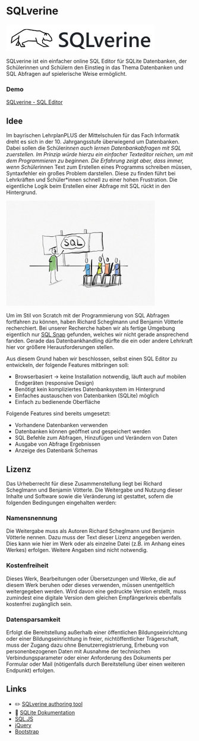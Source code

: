 
# SQLverine
<img src="src/images/sqlVerine-logo.png" width="400px" />

SQLverine ist ein einfacher online SQL Editor für SQLite Datenbanken, der Schülerinnen und Schülern den Einstieg in das Thema Datenbanken und SQL Abfragen auf spielerische Weise ermöglicht.

### Demo
[SQLverine - SQL Editor](https://editor.sqlverine.org/)


## Idee 
Im bayrischen LehrplanPLUS der Mittelschulen für das Fach Informatik dreht es sich in der 10. Jahrgangsstufe überwiegend um Datenbanken. Dabei sollen die Schüler*innen auch lernen Datenbankabfragen mit SQL zuerstellen. Im Prinzip würde hierzu ein einfacher Texteditor reichen, um mit dem Programmieren zu beginnen. Die Erfahrung zeigt aber, dass immer, wenn Schüler*innen Text zum Erstellen eines Programms schreiben müssen, Syntaxfehler ein großes Problem darstellen. Diese zu finden führt bei Lehrkräften und Schüler*innen schnell zu einer hohen Frustration. Die eigentliche Logik beim Erstellen einer Abfrage mit SQL rückt in den Hintergrund.

<img src="src/images/bildSql.png" width="400px" />

Um im Stil von Scratch mit der Programmierung von SQL Abfragen fortfahren zu können, haben Richard Scheglmann und Benjamin Vötterle recherchiert. Bei unserer Recherche haben wir als fertige Umgebung eigentlich nur [SQL Snap](https://snapextensions.uni-goettingen.de/sqlsnap.html) gefunden, welches wir nicht gerade ansprechend fanden. Gerade das Datenbankhandling dürfte die ein oder andere Lehrkraft hier vor größere Herausforderungen stellen.

Aus diesem Grund haben wir beschlossen, selbst einen SQL Editor zu entwickeln, der folgende Features mitbringen soll:
- Browserbasiert -> keine Installation notwendig, läuft auch auf mobilen Endgeräten (responsive Design)
- Benötigt kein kompliziertes Datenbanksystem im Hintergrund
- Einfaches austauschen von Datenbanken (SQLite) möglich
- Einfach zu bedienende Oberfläche

Folgende Features sind bereits umgesetzt:
-	Vorhandene Datenbanken verwenden
-	Datenbanken können geöffnet und gespeichert werden
-	SQL Befehle zum Abfragen, Hinzufügen und Verändern von Daten
-	Ausgabe von Abfrage Ergebnissen
-	Anzeige des Datenbank Schemas


## Lizenz
Das Urheberrecht für diese Zusammenstellung liegt bei Richard Scheglmann und Benjamin Vötterle. Die Weitergabe und Nutzung dieser Inhalte und Software sowie die Veränderung ist gestattet, sofern die folgenden Bedingungen eingehalten werden: 

### Namensnennung 

Die Weitergabe muss als Autoren Richard Scheglmann und Benjamin Vötterle nennen. Dazu muss der Text dieser Lizenz angegeben werden. Dies kann wie hier im Werk oder als einzelne Datei (z.B. im Anhang eines Werkes) erfolgen. Weitere Angaben sind nicht notwendig. 

### Kostenfreiheit 

Dieses Werk, Bearbeitungen oder Übersetzungen und Werke, die auf diesem Werk beruhen oder dieses verwenden, müssen unentgeltlich weitergegeben werden. Wird davon eine gedruckte Version erstellt, muss zumindest eine digitale Version dem gleichen Empfängerkreis ebenfalls kostenfrei zugänglich sein. 

### Datensparsamkeit 

Erfolgt die Bereitstellung außerhalb einer öffentlichen Bildungseinrichtung oder einer Bildungseinrichtung in freier, nichtöffentlicher Trägerschaft, muss der Zugang dazu ohne Benutzerregistrierung, Erhebung von personenbezogenen Daten mit Ausnahme der technischen Verbindungsparameter oder einer Anforderung des Dokuments per Formular oder Mail (nötigenfalls durch Bereitstellung über einen weiteren Endpunkt) erfolgen.

## Links
- :pencil2: [SQLverine authoring tool](https://github.com/Sulkar/SQLverine-authoring-tool)
- :open_book: [SQLite Dokumentation](https://github.com/Sulkar/sqlite-dokumentation/)
- [SQL.JS](https://sql.js.org/)
- [jQuery](https://jquery.com/)
- [Bootstrap](https://getbootstrap.com/)
